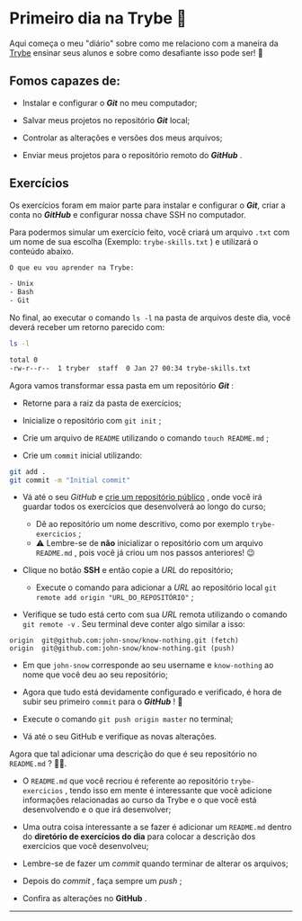 # Primeiro dia na Trybe :rocket:
Aqui começa o meu "diário" sobre como me relaciono com a maneira da [Trybe](betrybe.com "Página Inicial da Trybe") 
ensinar seus alunos e sobre como desafiante isso pode ser! :rocket:

## Fomos capazes de:
-   Instalar e configurar o  **_Git_** no meu computador;
    
-   Salvar meus projetos no repositório  **_Git_** local;
    
-   Controlar as alterações e versões dos meus arquivos;
    
-   Enviar meus projetos para o repositório remoto do  **_GitHub_** .


## Exercícios
Os exercícios foram em maior parte para instalar e configurar o **_Git_**, criar a conta no **_GitHub_** e configurar nossa chave SSH no computador.

Para podermos simular um exercício feito, você criará um arquivo  `.txt`  com um nome de sua escolha (Exemplo:  `trybe-skills.txt`  ) e utilizará o conteúdo abaixo.

```txt
O que eu vou aprender na Trybe:

- Unix
- Bash
- Git
```

No final, ao executar o comando  `ls -l`  na pasta de arquivos deste dia, você deverá receber um retorno parecido com:

```sh
ls -l

total 0
-rw-r--r--  1 tryber  staff  0 Jan 27 00:34 trybe-skills.txt
```

Agora vamos transformar essa pasta em um repositório  **_Git_** :

-   Retorne para a raiz da pasta de exercícios;
    
-   Inicialize o repositório com  `git init`  ;
    
-   Crie um arquivo de  `README`  utilizando o comando  `touch README.md`  ;
    
-   Crie um  `commit`  inicial utilizando:

```sh
git add .
git commit -m "Initial commit"
```

-   Vá até o seu  _GitHub_ e  [crie um repositório público](https://help.github.com/en/github/getting-started-with-github/create-a-repo) , onde você irá guardar todos os exercícios que desenvolverá ao longo do curso;
    
    -   Dê ao repositório um nome descritivo, como por exemplo  `trybe-exercicios`  ;
    -   ⚠️ Lembre-se de  **não** inicializar o repositório com um arquivo  `README.md`  , pois você já criou um nos passos anteriores! 😉
-   Clique no botão  **SSH** e então copie a  _URL_ do repositório;
    
    -   Execute o comando para adicionar a  _URL_ ao repositório local  `git remote add origin "URL_DO_REPOSITÓRIO"`  ;
-   Verifique se tudo está certo com sua  _URL_ remota utilizando o comando  `git remote -v`  . Seu terminal deve conter algo similar a isso:

```shell
origin  git@github.com:john-snow/know-nothing.git (fetch)
origin  git@github.com:john-snow/know-nothing.git (push)
```

-   Em que  `john-snow`  corresponde ao seu username e  `know-nothing`  ao nome que você deu ao seu repositório;
    
-   Agora que tudo está devidamente configurado e verificado, é hora de subir seu primeiro  `commit`  para o  **_GitHub_** ! 🤩
    
-   Execute o comando  `git push origin master`  no terminal;
    
-   Vá até o seu GitHub e verifique as novas alterações.
    

Agora que tal adicionar uma descrição do que é seu repositório no  `README.md`  ? 💪🏼.

-   O  `README.md`  que você recriou é referente ao repositório  `trybe-exercicios`  , tendo isso em mente é interessante que você adicione informações relacionadas ao curso da Trybe e o que você está desenvolvendo e o que irá desenvolver;
    
-   Uma outra coisa interessante a se fazer é adicionar um  `README.md`  dentro do  **diretório de exercícios do dia** para colocar a descrição dos exercícios que você desenvolveu;
    
-   Lembre-se de fazer um  _commit_ quando terminar de alterar os arquivos;
    
-   Depois do  _commit_ , faça sempre um  _push_ ;
    
-   Confira as alterações no  **GitHub** .
    

----------
